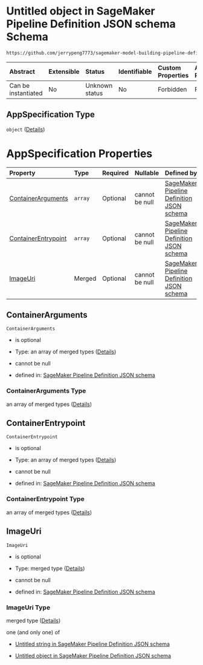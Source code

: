 # Untitled object in SageMaker Pipeline Definition JSON schema Schema

```txt
https://github.com/jerrypeng7773/sagemaker-model-building-pipeline-definition-JSON-schema/schema/#/definitions/ProcessingStep/properties/Arguments/properties/AppSpecification
```



| Abstract            | Extensible | Status         | Identifiable | Custom Properties | Additional Properties | Access Restrictions | Defined In                                                                                           |
| :------------------ | :--------- | :------------- | :----------- | :---------------- | :-------------------- | :------------------ | :--------------------------------------------------------------------------------------------------- |
| Can be instantiated | No         | Unknown status | No           | Forbidden         | Forbidden             | none                | [pipeline-definition.schema.json*](../../out/pipeline-definition.schema.json "open original schema") |

## AppSpecification Type

`object` ([Details](pipeline-definition-definitions-processingstep-properties-arguments-properties-appspecification.md))

# AppSpecification Properties

| Property                                    | Type    | Required | Nullable       | Defined by                                                                                                                                                                                                                                                                                                                                                                                     |
| :------------------------------------------ | :------ | :------- | :------------- | :--------------------------------------------------------------------------------------------------------------------------------------------------------------------------------------------------------------------------------------------------------------------------------------------------------------------------------------------------------------------------------------------- |
| [ContainerArguments](#containerarguments)   | `array` | Optional | cannot be null | [SageMaker Pipeline Definition JSON schema](pipeline-definition-definitions-processingstep-properties-arguments-properties-appspecification-properties-containerarguments.md "https://github.com/jerrypeng7773/sagemaker-model-building-pipeline-definition-JSON-schema/schema/#/definitions/ProcessingStep/properties/Arguments/properties/AppSpecification/properties/ContainerArguments")   |
| [ContainerEntrypoint](#containerentrypoint) | `array` | Optional | cannot be null | [SageMaker Pipeline Definition JSON schema](pipeline-definition-definitions-processingstep-properties-arguments-properties-appspecification-properties-containerentrypoint.md "https://github.com/jerrypeng7773/sagemaker-model-building-pipeline-definition-JSON-schema/schema/#/definitions/ProcessingStep/properties/Arguments/properties/AppSpecification/properties/ContainerEntrypoint") |
| [ImageUri](#imageuri)                       | Merged  | Optional | cannot be null | [SageMaker Pipeline Definition JSON schema](pipeline-definition-definitions-stringargumentvalue.md "https://github.com/jerrypeng7773/sagemaker-model-building-pipeline-definition-JSON-schema/schema/#/definitions/ProcessingStep/properties/Arguments/properties/AppSpecification/properties/ImageUri")                                                                                       |

## ContainerArguments



`ContainerArguments`

*   is optional

*   Type: an array of merged types ([Details](pipeline-definition-definitions-stringargumentvalue.md))

*   cannot be null

*   defined in: [SageMaker Pipeline Definition JSON schema](pipeline-definition-definitions-processingstep-properties-arguments-properties-appspecification-properties-containerarguments.md "https://github.com/jerrypeng7773/sagemaker-model-building-pipeline-definition-JSON-schema/schema/#/definitions/ProcessingStep/properties/Arguments/properties/AppSpecification/properties/ContainerArguments")

### ContainerArguments Type

an array of merged types ([Details](pipeline-definition-definitions-stringargumentvalue.md))

## ContainerEntrypoint



`ContainerEntrypoint`

*   is optional

*   Type: an array of merged types ([Details](pipeline-definition-definitions-stringargumentvalue.md))

*   cannot be null

*   defined in: [SageMaker Pipeline Definition JSON schema](pipeline-definition-definitions-processingstep-properties-arguments-properties-appspecification-properties-containerentrypoint.md "https://github.com/jerrypeng7773/sagemaker-model-building-pipeline-definition-JSON-schema/schema/#/definitions/ProcessingStep/properties/Arguments/properties/AppSpecification/properties/ContainerEntrypoint")

### ContainerEntrypoint Type

an array of merged types ([Details](pipeline-definition-definitions-stringargumentvalue.md))

## ImageUri



`ImageUri`

*   is optional

*   Type: merged type ([Details](pipeline-definition-definitions-stringargumentvalue.md))

*   cannot be null

*   defined in: [SageMaker Pipeline Definition JSON schema](pipeline-definition-definitions-stringargumentvalue.md "https://github.com/jerrypeng7773/sagemaker-model-building-pipeline-definition-JSON-schema/schema/#/definitions/ProcessingStep/properties/Arguments/properties/AppSpecification/properties/ImageUri")

### ImageUri Type

merged type ([Details](pipeline-definition-definitions-stringargumentvalue.md))

one (and only one) of

*   [Untitled string in SageMaker Pipeline Definition JSON schema](pipeline-definition-definitions-stringargumentvalue-oneof-0.md "check type definition")

*   [Untitled object in SageMaker Pipeline Definition JSON schema](pipeline-definition-definitions-getfunction.md "check type definition")
